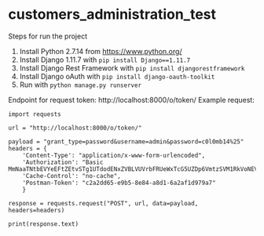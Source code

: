 # customers_administration_test

Steps for run the project

1. Install Python 2.7.14 from https://www.python.org/
2. Install Django 1.11.7 with ```pip install Django==1.11.7```
3. Install Django Rest Framework with ```pip install djangorestframework```
4. Install Django oAuth with ```pip install django-oauth-toolkit```
5. Run with ```python manage.py runserver```

Endpoint for request token: http://localhost:8000/o/token/
Example request:
```
import requests

url = "http://localhost:8000/o/token/"

payload = "grant_type=password&username=admin&password=c0l0mb14%25"
headers = {
    'Content-Type': "application/x-www-form-urlencoded",
    'Authorization': "Basic MmNaaTNtbEVYeEFtZEtvSTg1UTdodENxZVBLVUVrbFRUeWxTcG5UZDp6VmtzSVM1RkVoNEVuY0ZudG0wbmkwSVpJbEd1Z1cwaVpmVUgyc2JMYVBIOThQYUJsdGd3bk5mTmxHQzNZNFdaNGFvYlFVYklKZzNDa2t5SWRkTnR0QU81WEtmT2xBSWx4b3FNdU03VWFZZjlUQzFDWVRlaDhSM3NIcTNSdmVPWg==",
    'Cache-Control': "no-cache",
    'Postman-Token': "c2a2dd65-e9b5-8e84-a8d1-6a2af1d979a7"
    }

response = requests.request("POST", url, data=payload, headers=headers)

print(response.text)
```